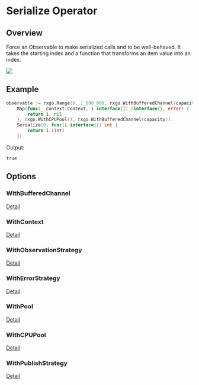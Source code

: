 # Serialize Operator

## Overview

Force an Observable to make serialized calls and to be well-behaved. 
It takes the starting index and a function that transforms an item value into an index. 

![](http://reactivex.io/documentation/operators/images/serialize.c.png)

## Example

```go
observable := rxgo.Range(0, 1_000_000, rxgo.WithBufferedChannel(capacity)).
	Map(func(_ context.Context, i interface{}) (interface{}, error) {
		return i, nil
	}, rxgo.WithCPUPool(), rxgo.WithBufferedChannel(capacity)).
	Serialize(0, func(i interface{}) int {
		return i.(int)
	})
```

Output:

```
true
```

## Options

### WithBufferedChannel

[Detail](options.md#withbufferedchannel)

### WithContext

[Detail](options.md#withcontext)

### WithObservationStrategy

[Detail](options.md#withobservationstrategy)

### WithErrorStrategy

[Detail](options.md#witherrorstrategy)

### WithPool

[Detail](options.md#withpool)

### WithCPUPool

[Detail](options.md#withcpupool)

### WithPublishStrategy

[Detail](options.md#withpublishstrategy)
